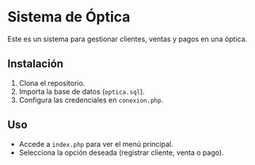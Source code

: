 # Sistema de Óptica

Este es un sistema para gestionar clientes, ventas y pagos en una óptica.

## Instalación
1. Clona el repositorio.
2. Importa la base de datos (`optica.sql`).
3. Configura las credenciales en `conexion.php`.

## Uso
- Accede a `index.php` para ver el menú principal.
- Selecciona la opción deseada (registrar cliente, venta o pago).

